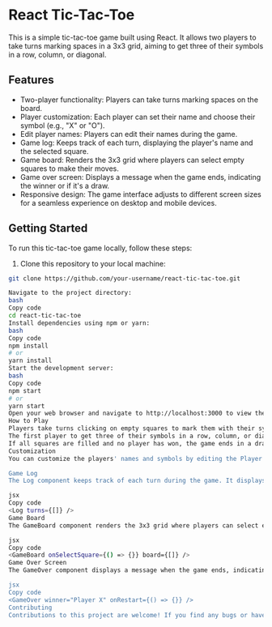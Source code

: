 # React Tic-Tac-Toe

This is a simple tic-tac-toe game built using React. It allows two players to take turns marking spaces in a 3x3 grid, aiming to get three of their symbols in a row, column, or diagonal.

## Features

- Two-player functionality: Players can take turns marking spaces on the board.
- Player customization: Each player can set their name and choose their symbol (e.g., "X" or "O").
- Edit player names: Players can edit their names during the game.
- Game log: Keeps track of each turn, displaying the player's name and the selected square.
- Game board: Renders the 3x3 grid where players can select empty squares to make their moves.
- Game over screen: Displays a message when the game ends, indicating the winner or if it's a draw.
- Responsive design: The game interface adjusts to different screen sizes for a seamless experience on desktop and mobile devices.

## Getting Started

To run this tic-tac-toe game locally, follow these steps:

1. Clone this repository to your local machine:

```bash
git clone https://github.com/your-username/react-tic-tac-toe.git

Navigate to the project directory:
bash
Copy code
cd react-tic-tac-toe
Install dependencies using npm or yarn:
bash
Copy code
npm install
# or
yarn install
Start the development server:
bash
Copy code
npm start
# or
yarn start
Open your web browser and navigate to http://localhost:3000 to view the tic-tac-toe game.
How to Play
Players take turns clicking on empty squares to mark them with their symbol.
The first player to get three of their symbols in a row, column, or diagonal wins the game.
If all squares are filled and no player has won, the game ends in a draw.
Customization
You can customize the players' names and symbols by editing the Player component in the Player.js file.

Game Log
The Log component keeps track of each turn during the game. It displays the player's name and the selected square.

jsx
Copy code
<Log turns={[]} />
Game Board
The GameBoard component renders the 3x3 grid where players can select empty squares to make their moves.

jsx
Copy code
<GameBoard onSelectSquare={() => {}} board={[]} />
Game Over Screen
The GameOver component displays a message when the game ends, indicating the winner or if it's a draw.

jsx
Copy code
<GameOver winner="Player X" onRestart={() => {}} />
Contributing
Contributions to this project are welcome! If you find any bugs or have suggestions for improvements, please open an issue or submit a pull request.

